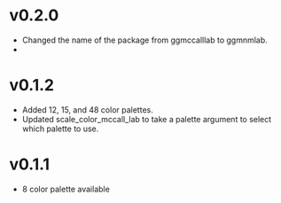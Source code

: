 # v0.2.0
* Changed the name of the package from ggmccalllab to ggmnmlab.
* 

# v0.1.2
* Added 12, 15, and 48 color palettes.
* Updated scale_color_mccall_lab to take a palette argument to select which 
  palette to use.

# v0.1.1
* 8 color palette available
